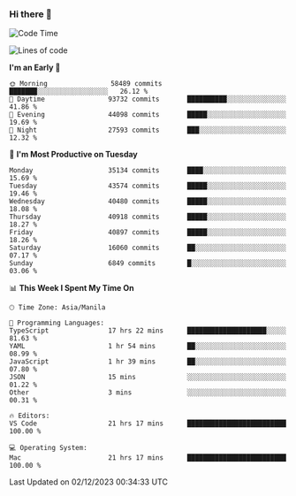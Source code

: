 ### Hi there 👋

<!--START_SECTION:waka-->
![Code Time](http://img.shields.io/badge/Code%20Time-4%2C599%20hrs%2022%20mins-blue)

![Lines of code](https://img.shields.io/badge/From%20Hello%20World%20I%27ve%20Written-102.0%20million%20lines%20of%20code-blue)

**I'm an Early 🐤** 

```text
🌞 Morning                58489 commits       ███████░░░░░░░░░░░░░░░░░░   26.12 % 
🌆 Daytime                93732 commits       ██████████░░░░░░░░░░░░░░░   41.86 % 
🌃 Evening                44098 commits       █████░░░░░░░░░░░░░░░░░░░░   19.69 % 
🌙 Night                  27593 commits       ███░░░░░░░░░░░░░░░░░░░░░░   12.32 % 
```
📅 **I'm Most Productive on Tuesday** 

```text
Monday                   35134 commits       ████░░░░░░░░░░░░░░░░░░░░░   15.69 % 
Tuesday                  43574 commits       █████░░░░░░░░░░░░░░░░░░░░   19.46 % 
Wednesday                40480 commits       █████░░░░░░░░░░░░░░░░░░░░   18.08 % 
Thursday                 40918 commits       █████░░░░░░░░░░░░░░░░░░░░   18.27 % 
Friday                   40897 commits       █████░░░░░░░░░░░░░░░░░░░░   18.26 % 
Saturday                 16060 commits       ██░░░░░░░░░░░░░░░░░░░░░░░   07.17 % 
Sunday                   6849 commits        █░░░░░░░░░░░░░░░░░░░░░░░░   03.06 % 
```


📊 **This Week I Spent My Time On** 

```text
🕑︎ Time Zone: Asia/Manila

💬 Programming Languages: 
TypeScript               17 hrs 22 mins      ████████████████████░░░░░   81.63 % 
YAML                     1 hr 54 mins        ██░░░░░░░░░░░░░░░░░░░░░░░   08.99 % 
JavaScript               1 hr 39 mins        ██░░░░░░░░░░░░░░░░░░░░░░░   07.80 % 
JSON                     15 mins             ░░░░░░░░░░░░░░░░░░░░░░░░░   01.22 % 
Other                    3 mins              ░░░░░░░░░░░░░░░░░░░░░░░░░   00.31 % 

🔥 Editors: 
VS Code                  21 hrs 17 mins      █████████████████████████   100.00 % 

💻 Operating System: 
Mac                      21 hrs 17 mins      █████████████████████████   100.00 % 
```


 Last Updated on 02/12/2023 00:34:33 UTC
<!--END_SECTION:waka-->


<!--
**rad182/rad182** is a ✨ _special_ ✨ repository because its `README.md` (this file) appears on your GitHub profile.

Here are some ideas to get you started:

- 🔭 I’m currently working on ...
- 🌱 I’m currently learning ...
- 👯 I’m looking to collaborate on ...
- 🤔 I’m looking for help with ...
- 💬 Ask me about ...
- 📫 How to reach me: ...
- 😄 Pronouns: ...
- ⚡ Fun fact: ...
-->
